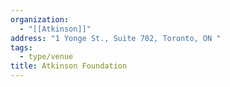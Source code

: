 ```yaml
---
organization:
  - "[[Atkinson]]"
address: "1 Yonge St., Suite 702, Toronto, ON "
tags:
  - type/venue
title: Atkinson Foundation
---
```

